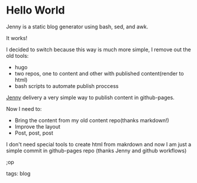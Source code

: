 # Hello World

Jenny is a static blog generator using bash, sed, and awk.

It works!

I decided to switch because this way is much more simple, I remove out the old tools:

  * hugo
  * two repos, one to content and other with published content(render to html)
  * bash scripts to automate publish proccess

[Jenny](https://github.com/hmngwy/jenny) delivery a very simple way to publish content in github-pages.

Now I need to:

  * Bring the content from my old content repo(thanks markdown!)
  * Improve the layout
  * Post, post, post

I don't need special tools to create html from makrdown and now I am just a simple commit in github-pages repo
(thanks Jenny and github workflows)

;op

tags: blog
